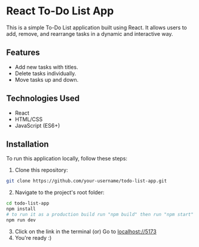 # React To-Do List App

This is a simple To-Do List application built using React. It allows users to add, remove, and rearrange tasks in a dynamic and interactive way.

## Features

- Add new tasks with titles.
- Delete tasks individually.
- Move tasks up and down.

## Technologies Used

- React
- HTML/CSS
- JavaScript (ES6+)

## Installation

To run this application locally, follow these steps:

1. Clone this repository:

  ```bash
  git clone https://github.com/your-username/todo-list-app.git
```
2. Navigate to the project's root folder:
  
  ```bash
  cd todo-list-app
  npm install
  # to run it as a production build run "npm build" then run "npm start"
  npm run dev
```
3. Click on the link in the terminal (or) Go to [localhost://5173](http://localhost:5173/)
4. You're ready :)
   
